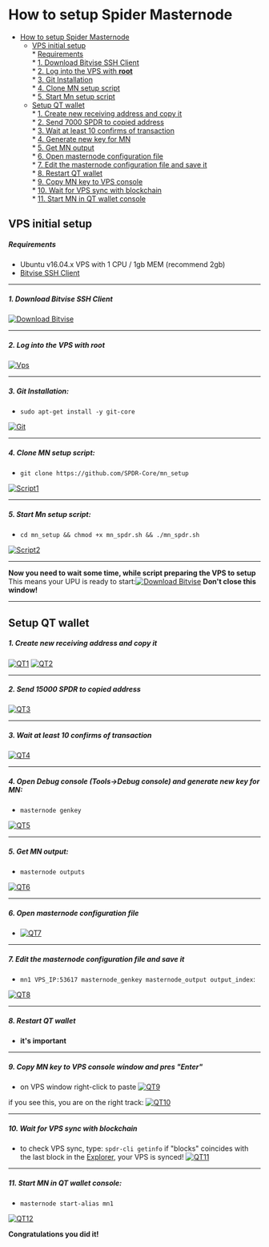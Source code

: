 # How to setup Spider Masternode  
- [How to setup Spider Masternode](#how-to-setup-spider-masternode)  
  * [VPS initial setup](#vps-initial-setup)  
        * [Requirements](#requirements)  
        * [1. Download Bitvise SSH Client](#1-download-bitvise-ssh-client)  
        * [2. Log into the VPS with **root**](#2-log-into-the-vps-with-root)  
        * [3. Git Installation](#3-git-installation)  
        * [4. Clone MN setup script](#4-clone-mn-setup-script)  
        * [5. Start Mn setup script](#5-start-mn-setup-script)  
  * [Setup QT wallet](#setup-qt-wallet)  
        * [1. Create new receiving address and copy it](#1-create-new-receiving-address-and-copy-it)  
        * [2. Send 7000 SPDR to copied address](#2-send-7000-spdr-to-copied-address)  
        * [3. Wait at least 10 confirms of transaction](#3-wait-at-least-10-confirms-of-transaction)  
        * [4. Generate new key for MN](#4-open-debug-console-tools-debug-console-and-generate-new-key-for-mn)  
        * [5. Get MN output](#5-get-mn-output)  
        * [6. Open masternode configuration file](#6-open-masternode-configuration-file)  
        * [7. Edit the masternode configuration file and save it](#7-edit-the-masternode-configuration-file-and-save-it)  
        * [8. Restart QT wallet](#8-restart-qt-wallet)  
        * [9. Copy MN key to VPS console](#9-copy-mn-key-to-vps-console-window-and-pres-enter)  
        * [10. Wait for VPS sync with blockchain](#10-wait-for-vps-sync-with-blockchain)  
        * [11. Start MN in QT wallet console](#11-start-mn-in-qt-wallet-console)  
## VPS initial setup

##### Requirements
- Ubuntu v16.04.x VPS with 1 CPU / 1gb MEM (recommend 2gb)
- [Bitvise SSH Client] 
***  
##### 1. Download Bitvise SSH Client  
[![Download Bitvise](https://i.imgur.com/TICk0sK.png)](https://www.bitvise.com/download-area)  

***
##### 2. Log into the VPS with **root**  
[![Vps](https://i.imgur.com/j89ogDO.png)](https://www.bitvise.com/download-area)
***
##### 3. Git Installation:  
- ```sudo apt-get install -y git-core```  

[![Git](https://i.imgur.com/LsXZwgW.png)]()
***
##### 4. Clone MN setup script: 
- ```git clone https://github.com/SPDR-Core/mn_setup```  

[![Script1](https://i.imgur.com/P32LqNU.png)]()
***
##### 5. Start Mn setup script: 
- ```cd mn_setup && chmod +x mn_spdr.sh && ./mn_spdr.sh```  

[![Script2](https://i.imgur.com/453wrsS.png)]()  
***
**Now you need to wait some time, while script preparing the VPS to setup**  
This means your UPU is ready to start:[![Download Bitvise](https://i.imgur.com/2CxDbTd.png)]() 
**Don't close this window!** 
***
## Setup QT wallet
##### 1. Create new receiving address and copy it
[![QT1](https://i.imgur.com/ymccgSG.png)]() 
[![QT2](https://i.imgur.com/e2Lytut.png)]()
***
##### 2. Send 15000 SPDR to copied address
[![QT3](https://i.imgur.com/91mrBzj.png)]() 
***
##### 3. Wait at least 10 confirms of transaction
[![QT4](https://i.imgur.com/oVQfXMg.png)]()
***
##### 4. Open *Debug console* (Tools->Debug console) and generate new key for MN:  
- ```masternode genkey```  

[![QT5](https://i.imgur.com/ZLLNSec.png)]()
***
##### 5. Get MN output:
- ```masternode outputs```  

[![QT6](https://i.imgur.com/n0goggM.png)]()
***
##### 6. Open masternode configuration file
- [![QT7](https://i.imgur.com/WUwLlAG.png)]()
***
##### 7. Edit the masternode configuration file and save it
- ```mn1 VPS_IP:53617 masternode_genkey masternode_output output_index```:  

[![QT8](https://i.imgur.com/cCOz2cF.png)]()
***
##### 8. Restart QT wallet  
- **it's important**
***
##### 9. Copy MN key to VPS console window and pres "Enter"
- on VPS window right-click to paste
[![QT9](https://i.imgur.com/IfkfYMg.png)]()  

if you see this, you are on the right track:
[![QT10](https://i.imgur.com/U7x45BY.png)]()
***
##### 10. Wait for VPS sync with blockchain
- to check VPS sync, type: ```spdr-cli getinfo``` if "blocks" coincides with the last block in the [Explorer], your VPS is synced!
[![QT11](https://i.imgur.com/tVcawGe.png)]()
***
##### 11. Start MN in QT wallet console:
- ```masternode start-alias mn1```  

[![QT12](https://i.imgur.com/ZxR5Yef.png)]()  

**Сongratulations you did it!**

[Bitvise SSH Client]: <https://www.bitvise.com/download-area>
[Explorer]: <http://explorer.spidervps.net>
